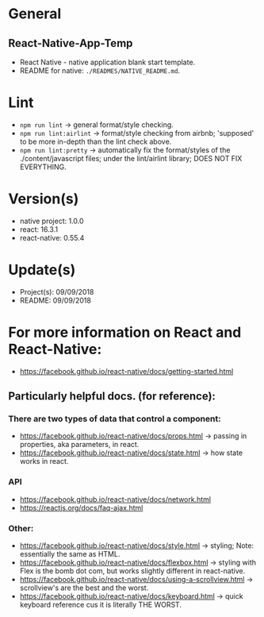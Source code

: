 # General
## React-Native-App-Temp
- React Native - native application blank start template.
- README for native: `./READMES/NATIVE_README.md`.

# Lint
- `npm run lint` -> general format/style checking.
- `npm run lint:airlint` -> format/style checking from airbnb; 'supposed' to be more in-depth than the lint check above.
- `npm run lint:pretty` -> automatically fix the format/styles of the ./content/javascript files; under the lint/airlint library; DOES NOT FIX EVERYTHING.

# Version(s)
- native project: 1.0.0
- react: 16.3.1
- react-native: 0.55.4

# Update(s)
- Project(s): 09/09/2018
- README: 09/09/2018

# For more information on React and React-Native:
- https://facebook.github.io/react-native/docs/getting-started.html

## Particularly helpful docs. (for reference):
### There are two types of data that control a component:
- https://facebook.github.io/react-native/docs/props.html -> passing in properties, aka parameters, in react.
- https://facebook.github.io/react-native/docs/state.html -> how state works in react.

### API
- https://facebook.github.io/react-native/docs/network.html
- https://reactjs.org/docs/faq-ajax.html

### Other:
- https://facebook.github.io/react-native/docs/style.html -> styling; Note: essentially the same as HTML.
- https://facebook.github.io/react-native/docs/flexbox.html -> styling with Flex is the bomb dot com, but works slightly different in react-native.
- https://facebook.github.io/react-native/docs/using-a-scrollview.html -> scrollview's are the best and the worst.
- https://facebook.github.io/react-native/docs/keyboard.html -> quick keyboard reference cus it is literally THE WORST.

